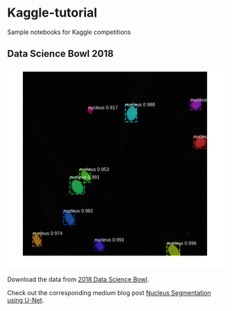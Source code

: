 # Kaggle-tutorial
Sample notebooks for Kaggle competitions

## Data Science Bowl 2018

![nucleus](n3.png)

Download the data from [2018 Data Science Bowl](https://www.kaggle.com/c/data-science-bowl-2018/data).

Check out the corresponding medium blog post [Nucleus Segmentation using U-Net](https://medium.com/@abhinav.sagar/nucleus-segmentation-using-u-net-eceb14a9ced4).
